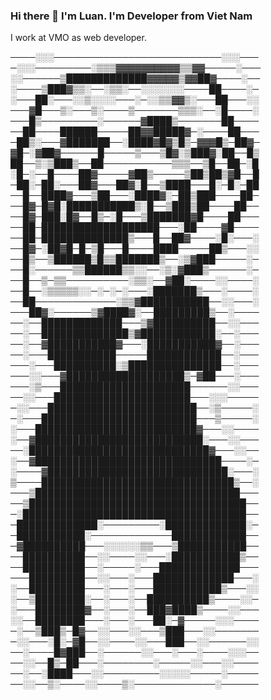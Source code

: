 ### Hi there 👋 I'm Luan. I'm Developer from Viet Nam
I work at VMO as web developer.

────░░░───────────────────────────░░░───
─░░░─────────░▒▒▒▓▓▓▓▓▓▓▓▓▓▒▒▓▓─────░───
░░──────▒█████████████▓▓▓▓▓▒▓▓██▓────░──
░────▒███▓▒▒░──░▒▒░──░░░░░░░────██────░─
░───██░───░░▒░░░░───░─░░▒▒▓▓▒░───██───░░
───▓█───▒░───▒░────▒───────▒▒▒░──░█────░
───█▒─────────░──────▓████▒───────██────
──██────██████─────██▓▓█████▓─░────██───
─██▒░───▓███████──░████▓█▓▒█▒─▓▓▓█▒─██▓─
▓█─░▓██▓──────█─────▒───▒█▓░▒███▓░██──█▒
██──▒░▒███▒──██───────────▒▒▒──▒█──██─░█
░█─░──█────██▓─────▓██▒─────▒██▒██▒▓█──█
─██░─██░───██▓───██▓░█──▒████───█░─█░─██
──█──████▓───▒██───░████▓░─██▒███────██─
──█▓─█▓█░███████████▒░█──▒███▒██────██──
──█▓─███░█▓──█▒─░█───▒███████▓█────██───
──██─███████████████████───░██────▓█────
──██─██████████████▒───█──██▓────░█░───░
──█▓─░██▓█─█─▒█───█────████─────██▒───░░
──█▒──▒██████▒█▒▒███████▒──░▒▓███─────░─
──█░──────▒▒██████▒▒░░──░▒░▓███▒──────░─
──█──▒─▒▒──────────░▒▒░──▓██░────░░────░
──█──░▒▒▒▒▒░░─░─░─░───░███████▒───░────░
──██─────────────░▒▒▓███████████──░░───░
───██▓░──────▒▓████▓░──█████████▒──░────
──░──█████████████───▒▓██████████──░░───
──░──██████████████▒▓████████████░──░───
──░──▓███████████▓───░███████████▓──░───
──░───███████████─────████████████──░───
───░───██████████░▒███████████████──░───
───░░───▓███████████████████▒─▓██───░───
───░▒───█████████████████████──────░░───
──░░───██████████████████████───░░░─────
─░░───████████████████████████──░▒─────░
─░───█████████████████████████───▒─────░
░───██████████████████████████▓───░░────
░──▓███████████████████████████░───░░───
──░█████████████████████████████▓───░░──
░──▓██████████████████████████████────░─
░────▓█████████████████████████████░───░
▒────███████████████████████████████▒──░
───▒█████████████████████████████████───
──▒███████████████████████████████████──
─░████████████████████████████████████──
─█████████████░─────────░█████████████░─
─███████████░─────────────████████████──
─▓██████████───░░░░░░▒▒───▒███████████──
──██████████──░░────░░───░███████████▒──
──██████████──░─────░───█████████████───
───█████████──░░───░───█████████████───░
░──█████████───░───░───███████████▒───░░
░──▒████████░──░───░──██████████▒────░░─
░───████████▓──░───░──███▓████▒────░░───
░░──████████───░───░───██░─▓─────░░░────
─░──▒███▒─█▓──░░───░░───▒███───░░───────
─░░───░█░─▓█──░░────░░───███──░░──────░░
──░────█▓███──░──────░░───░───░────░░░──
──░░──█▒─██───░────────░─────░░───░░────
──░──░████───░░─────────░░░░░─────░─────
──░░──▒░────░░────▒░─────────────░──────


<!--
**KhungLongAnCo/KhungLongAnCo** is a ✨ _special_ ✨ repository because its `README.md` (this file) appears on your GitHub profile.

Here are some ideas to get you started:

- 🔭 I’m currently working on ...
- 🌱 I’m currently learning ...
- 👯 I’m looking to collaborate on ...
- 🤔 I’m looking for help with ...
- 💬 Ask me about ...
- 📫 How to reach me: ...
- 😄 Pronouns: ...
- ⚡ Fun fact: ...
-->
